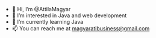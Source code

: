 - 👋 Hi, I’m @AttilaMagyar
- 👀 I’m interested in Java and web development
- 🌱 I’m currently learning Java
- 📫 You can reach me at magyaratibusiness@gmail.com

<!---
AttilaMagyar/AttilaMagyar is a ✨ special ✨ repository because its `README.md` (this file) appears on your GitHub profile.
You can click the Preview link to take a look at your changes.
--->
